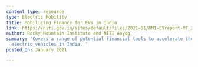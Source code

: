 ```yaml
---
content_type: resource
type: Electric Mobility
title: Mobilizing Finance for EVs in India
link: https://niti.gov.in/sites/default/files/2021-01/RMI-EVreport-VF_28_1_21.pdf
author: Rocky Mountain Institute and NITI Aayog
summary: 'Covers a range of potential financial tools to accelerate the adoption of
  electric vehicles in India. '
posted_on: January 2021

---
```

